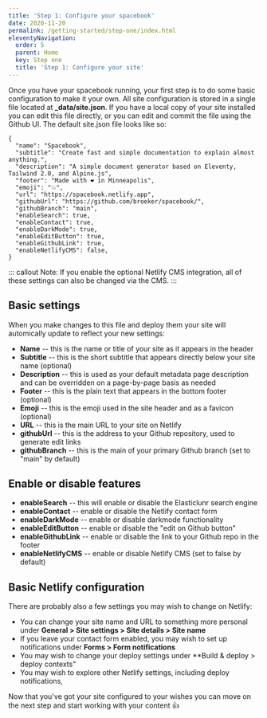 ```yaml
---
title: 'Step 1: Configure your spacebook' 
date: 2020-11-20
permalink: /getting-started/step-one/index.html
eleventyNavigation:
  order: 5
  parent: Home
  key: Step one 
  title: 'Step 1: Configure your site'
---
```

Once you have your spacebook running, your first step is to do some basic configuration to make it your own. All site configuration is stored in a single file located at **_data/site.json**. If you have a local copy of your site installed you can edit this file directly, or you can edit and commit the file using the Github UI. The default site.json file looks like so: 

```
{
  "name": "Spacebook",
  "subtitle": "Create fast and simple documentation to explain almost anything.",
  "description": "A simple document generator based on Eleventy, Tailwind 2.0, and Alpine.js",
  "footer": "Made with ❤️️ in Minneapolis",
  "emoji": "💥️️",
  "url": "https://spacebook.netlify.app",
  "githubUrl": "https://github.com/broeker/spacebook/",
  "githubBranch": "main",
  "enableSearch": true,
  "enableContact": true,
  "enableDarkMode": true,
  "enableEditButton": true,
  "enableGithubLink": true,
  "enableNetlifyCMS": false,
}
```

::: callout
Note: If you enable the optional Netlify CMS integration, all of these settings can also be changed via the CMS.
:::

## Basic settings

When you make changes to this file and deploy them your site will automically update to reflect your new settings:

* **Name** -- this is the name or title of your site as it appears in the header
* **Subtitle** -- this is the short subtitle that appears directly below your site name (optional)
* **Description** -- this is used as your default metadata page description and can be overridden on a page-by-page basis as needed
* **Footer** -- this is the plain text that appears in the bottom footer (optional)
* **Emoji** -- this is the emoji used in the site header and as a favicon (optional)
* **URL** -- this is the main URL to your site on Netlify
* **githubUrl** -- this is the address to your Github repository, used to generate edit links
* **githubBranch** -- this is the main of your primary Github branch (set to "main" by default)

## Enable or disable features

* **enableSearch** -- this will enable or disable the Elasticlunr search engine
* **enableContact** -- enable or disable the Netlify contact form
* **enableDarkMode** -- enable or disable darkmode functionality
* **enableEditButton** -- enable or disable the "edit on Github button"
* **enableGithubLink** -- enable or disable the link to your Github repo in the footer
* **enableNetlifyCMS** -- enable or disable Netlify CMS (set to false by default)

## Basic Netlify configuration

There are probably also a few settings you may wish to change on Netlify:

* You can change your site name and URL to something more personal under **General > Site settings > Site details > Site name** 
* If you leave your contact form enabled, you may wish to set up notifications under **Forms > Form notifications** 
* You may wish to change your deploy settings under **Build & deploy > deploy contexts"
* You may wish to explore other Netlify settings, including deploy notifications, 

Now that you've got your site configured to your wishes you can move on the next step and start working with your content 👍